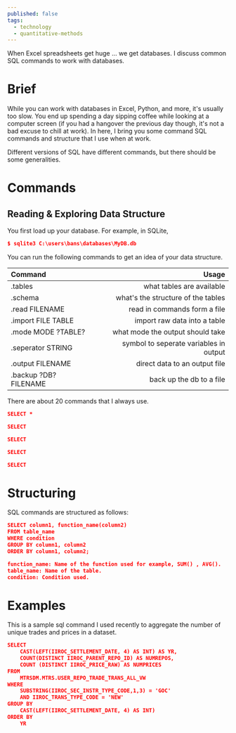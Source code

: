 ```yaml
---
published: false
tags:
  - technology
  - quantitative-methods
---
```

When Excel spreadsheets get huge ... we get databases. I discuss common SQL commands to work with databases.

# Brief

While you can work with databases in Excel, Python, and more, it's usually too slow. You end up spending a day sipping coffee while looking at a computer screen (if you had a hangover the previous day though, it's not a bad excuse to chill at work). In here, I bring you some command SQL commands and structure that I use when at work.

Different versions of SQL have different commands, but there should be some generalities.

# Commands

## Reading & Exploring Data Structure

You first load up your database. For example, in SQLite,

```json
$ sqlite3 C:\users\bans\databases\MyDB.db
```

You can run the following commands to get an idea of your data structure.

| Command     | Usage	      |
| :---        |          ---: |
| .tables     | what tables are available   |
| .schema   | what's the structure of the tables      |
| .read FILENAME     | read in commands form a file   |
| .import FILE TABLE   | import raw data into a table      |
| .mode MODE ?TABLE?     | what mode the output should take   |
| .seperator STRING   | symbol to seperate variables in output      |
| .output FILENAME     | direct data to an output file   |
| .backup ?DB? FILENAME   | back up the db to a file      |


There are about 20 commands that I always use.

``` json
SELECT *
```
``` json
SELECT
```
``` json
SELECT
```
``` json
SELECT
```
``` json
SELECT
```





# Structuring

SQL commands are structured as follows:

```json
SELECT column1, function_name(column2)
FROM table_name
WHERE condition
GROUP BY column1, column2
ORDER BY column1, column2;

function_name: Name of the function used for example, SUM() , AVG().
table_name: Name of the table.
condition: Condition used.
```


# Examples

This is a sample sql command I used recently to aggregate the number of unique trades and prices in a dataset.

```json
SELECT
	CAST(LEFT(IIROC_SETTLEMENT_DATE, 4) AS INT) AS YR, 
	COUNT(DISTINCT IIROC_PARENT_REPO_ID) AS NUMREPOS,
	COUNT (DISTINCT IIROC_PRICE_RAW) AS NUMPRICES
FROM 
	MTRSDM.MTRS.USER_REPO_TRADE_TRANS_ALL_VW
WHERE
	SUBSTRING(IIROC_SEC_INSTR_TYPE_CODE,1,3) = 'GOC'
	AND IIROC_TRANS_TYPE_CODE = 'NEW'
GROUP BY
	CAST(LEFT(IIROC_SETTLEMENT_DATE, 4) AS INT)
ORDER BY
	YR
```
